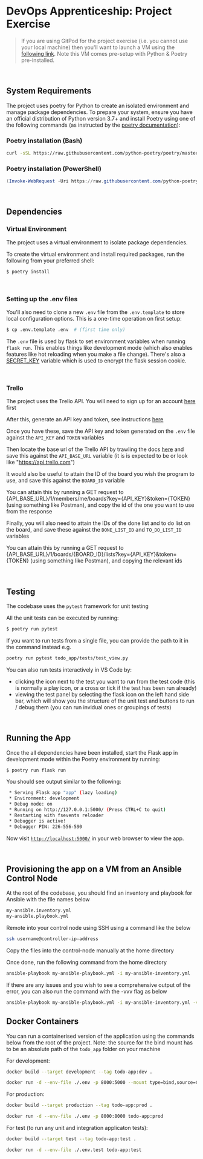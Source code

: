 # **DevOps Apprenticeship: Project Exercise**

> If you are using GitPod for the project exercise (i.e. you cannot use your local machine) then you'll want to launch a VM using the [following link](https://gitpod.io/#https://github.com/CorndelWithSoftwire/DevOps-Course-Starter). Note this VM comes pre-setup with Python & Poetry pre-installed.

&nbsp;
## **System Requirements**

The project uses poetry for Python to create an isolated environment and manage package dependencies. To prepare your system, ensure you have an official distribution of Python version 3.7+ and install Poetry using one of the following commands (as instructed by the [poetry documentation](https://python-poetry.org/docs/#system-requirements)):

### Poetry installation (Bash)

```bash
curl -sSL https://raw.githubusercontent.com/python-poetry/poetry/master/install-poetry.py | python -
```

### Poetry installation (PowerShell)

```powershell
(Invoke-WebRequest -Uri https://raw.githubusercontent.com/python-poetry/poetry/master/install-poetry.py -UseBasicParsing).Content | python -
```

&nbsp;
## **Dependencies**

### **Virtual Environment**

The project uses a virtual environment to isolate package dependencies. 

To create the virtual environment and install required packages, run the following from your preferred shell:

```bash
$ poetry install
```
&nbsp;
### **Setting up the .env files**

You'll also need to clone a new `.env` file from the `.env.template` to store local configuration options. This is a one-time operation on first setup:

```bash
$ cp .env.template .env  # (first time only)
```

The `.env` file is used by flask to set environment variables when running `flask run`. This enables things like development mode (which also enables features like hot reloading when you make a file change). There's also a [SECRET_KEY](https://flask.palletsprojects.com/en/1.1.x/config/#SECRET_KEY) variable which is used to encrypt the flask session cookie.

&nbsp;
### **Trello**

The project uses the Trello API. You will need to sign up for an account [here](https://trello.com/signup) first 

After this, generate an API key and token, see instructions [here](https://trello.com/app-key)

Once you have these, save the API key and token generated on the `.env` file against the `API_KEY` and `TOKEN` variables

Then locate the base url of the Trello API by trawling the docs [here](https://developer.atlassian.com/cloud/trello/rest/api-group-actions/) and save this against the `API_BASE_URL` variable (it is is expected to be or look like "https://api.trello.com")

It would also be useful to attain the ID of the board you wish the program to use, and save this against the `BOARD_ID` variable

You can attain this by running a GET request to {API_BASE_URL}/1/members/me/boards?key={API_KEY}&token={TOKEN} (using something like Postman), and copy the id of the one you want to use from the response

Finally, you will also need to attain the IDs of the done list and to do list on the board, and save these against the `DONE_LIST_ID` and `TO_DO_LIST_ID` variables

You can attain this by running a GET request to {API_BASE_URL}/1/boards/{BOARD_ID}/lists?key={API_KEY}&token={TOKEN} (using something like Postman), and copying the relevant ids

&nbsp;
## **Testing**

The codebase uses the `pytest` framework for unit testing

All the unit tests can be executed by running:
```bash
$ poetry run pytest
```

If you want to run tests from a single file, you can provide the path to it in the command instead e.g.
```bash
poetry run pytest todo_app/tests/test_view.py
```

You can also run tests interactively in VS Code by:
- clicking the icon next to the test you want to run from the test code (this is normally a play icon, or a cross or tick if the test has been run already)
- viewing the test panel by selecting the flask icon on the left hand side bar, which will show you the structure of the unit test and buttons to run / debug them (you can run invidual ones or groupings of tests)

&nbsp;
## **Running the App**

Once the all dependencies have been installed, start the Flask app in development mode within the Poetry environment by running:
```bash
$ poetry run flask run
```

You should see output similar to the following:
```bash
 * Serving Flask app "app" (lazy loading)
 * Environment: development
 * Debug mode: on
 * Running on http://127.0.0.1:5000/ (Press CTRL+C to quit)
 * Restarting with fsevents reloader
 * Debugger is active!
 * Debugger PIN: 226-556-590
```
Now visit [`http://localhost:5000/`](http://localhost:5000/) in your web browser to view the app.

&nbsp;
## **Provisioning the app on a VM from an Ansible Control Node**
At the root of the codebase, you should find an inventory and playbook for Ansible with the file names below
```bash
my-ansible.inventory.yml
my-ansible.playbook.yml
```

Remote into your control node using SSH using a command like the below
```bash
ssh username@controller-ip-address
```

Copy the files into the control-node manually at the home directory

Once done, run the following command from the home directory
```bash
ansible-playbook my-ansible-playbook.yml -i my-ansible-inventory.yml
```

If there are any issues and you wish to see a comprehensive output of the error, you can also run the command with the -vvv flag as below
```bash
ansible-playbook my-ansible-playbook.yml -i my-ansible-inventory.yml -vvv
```

## **Docker Containers**
You can run a containerised version of the application using the commands below from the root of the project.
Note: the source for the bind mount has to be an absolute path of the `todo_app` folder on your machine

For development:
```bash
docker build --target development --tag todo-app:dev .

docker run -d --env-file ./.env -p 8000:5000 --mount type=bind,source=C:/Users/chibha/Code/DevOpsWork/DevOps-Course-Starter/todo_app,target=/app/todo_app todo-app:dev 
```
For production:
```bash
docker build --target production --tag todo-app:prod .

docker run -d --env-file ./.env -p 8000:8000 todo-app:prod
```

For test (to run any unit and integration applicaton tests):
```bash
docker build --target test --tag todo-app:test .

docker run -d --env-file ./.env.test todo-app:test
```